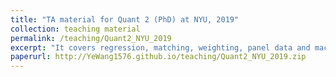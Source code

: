 ```yaml
---
title: "TA material for Quant 2 (PhD) at NYU, 2019"
collection: teaching material
permalink: /teaching/Quant2_NYU_2019
excerpt: "It covers regression, matching, weighting, panel data and machine learning"
paperurl: http://YeWang1576.github.io/teaching/Quant2_NYU_2019.zip
---
```

